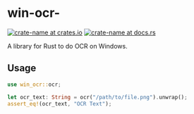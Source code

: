# win-ocr-

[![crate-name at crates.io](https://img.shields.io/crates/v/win_ocr.svg)](https://crates.io/crates/win_ocr) [![crate-name at docs.rs](https://docs.rs/win_ocr/badge.svg)](https://docs.rs/win_ocr)

A library for Rust to do OCR on Windows.

## Usage

```rust
use win_ocr::ocr;

let ocr_text: String = ocr("/path/to/file.png").unwrap();
assert_eq!(ocr_text, "OCR Text");
```
